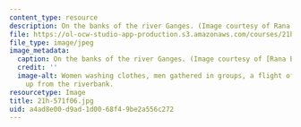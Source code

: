 ```yaml
---
content_type: resource
description: On the banks of the river Ganges. (Image courtesy of Rana Banerjee.)
file: https://ol-ocw-studio-app-production.s3.amazonaws.com/courses/21h-571-the-making-of-modern-south-asia-fall-2006/a4ad8e00d9ad1d0068f49be2a556c272_21h-571f06.jpg
file_type: image/jpeg
image_metadata:
  caption: On the banks of the river Ganges. (Image courtesy of [Rana Banerjee](http://www.flickr.com/photos/banerjee/).)
  credit: ''
  image-alt: Women washing clothes, men gathered in groups, a flight of stairs ascending
    up from the riverbank.
resourcetype: Image
title: 21h-571f06.jpg
uid: a4ad8e00-d9ad-1d00-68f4-9be2a556c272
---
```

